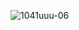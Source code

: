 ![1041uuu-06](https://github.com/369x7000/369x7000/assets/95923063/6788d8d8-3c51-4078-b003-b2aed6f74876)
